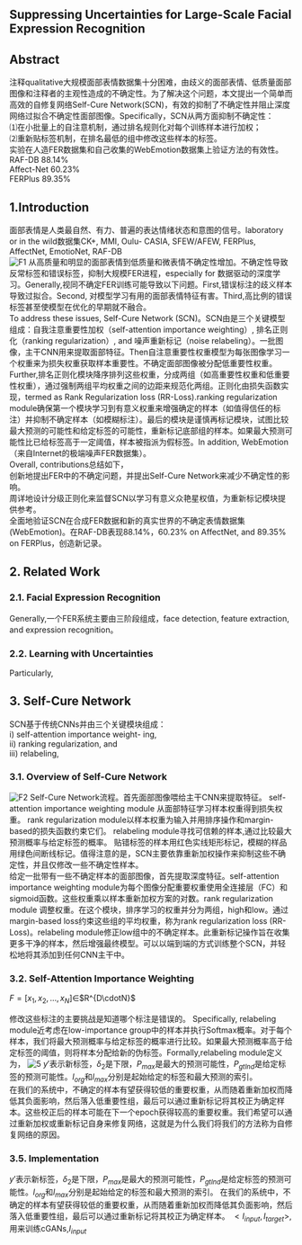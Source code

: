 
## Suppressing Uncertainties for Large-Scale Facial Expression Recognition   
## Abstract  
注释qualitative大规模面部表情数据集十分困难，由歧义的面部表情、低质量面部图像和注释者的主观性造成的不确定性。为了解决这个问题，本文提出一个简单而高效的自修复网络Self-Cure Network(SCN)，有效的抑制了不确定性并阻止深度网络过拟合不确定性面部图像。Specifically，SCN从两方面抑制不确定性：  
⑴在小批量上的自注意机制，通过排名规则化对每个训练样本进行加权；  
⑵重新贴标签机制，在排名最低的组中修改这些样本的标签。  
实验在人造FER数据集和自己收集的WebEmotion数据集上验证方法的有效性。  
RAF-DB 88.14%  
Affect-Net 60.23%   
FERPlus 89.35%  
## 1.Introduction   
面部表情是人类最自然、有力、普遍的表达情绪状态和意图的信号。laboratory or in the wild数据集CK+, MMI, Oulu- CASIA, SFEW/AFEW, FERPlus, AffectNet, EmotioNet, RAF-DB   
![F1]()
从高质量和明显的面部表情到低质量和微表情不确定性增加。不确定性导致反常标签和错误标签，抑制大规模FER进程，especially for 数据驱动的深度学习。Generally,视同不确定FER训练可能导致以下问题。First,错误标注的歧义样本导致过拟合。Second, 对模型学习有用的面部表情特征有害。Third,高比例的错误标签甚至使模型在优化的早期就不融合。  
To address these issues, Self-Cure Network (SCN)。SCN由是三个关键模型组成：自我注意重要性加权（self-attention importance weighting）, 排名正则化（ranking regularization）, and 噪声重新标记（noise relabeling）。一批图像，主干CNN用来提取面部特征。Then自注意重要性权重模型为每张图像学习一个权重来为损失权重获取样本重要性。不确定面部图像被分配低重要性权重。Further,排名正则化模块降序排列这些权重，分成两组（如高重要性权重和低重要性权重），通过强制两组平均权重之间的边距来规范化两组。正则化由损失函数实现，termed as Rank Regularization loss (RR-Loss).ranking regularization module确保第一个模块学习到有意义权重来增强确定的样本（如值得信任的标注）并抑制不确定样本（如模糊标注）。最后的模块是谨慎再标记模块，试图比较最大预测的可能性和给定标签的可能性，重新标记底部组的样本。如果最大预测可能性比已给标签高于一定阈值，样本被指派为假标签。In addition, WebEmotion（来自Internet的极端噪声FER数据集）。  
Overall, contributions总结如下，  
创新地提出FER中的不确定问题，并提出Self-Cure Network来减少不确定性的影响。  
周详地设计分级正则化来监督SCN以学习有意义众艳星权值，为重新标记模块提供参考。  
全面地验证SCN在合成FER数据和新的真实世界的不确定表情数据集(WebEmotion)。在RAF-DB表现88.14%，60.23% on AffectNet, and 89.35% on FERPlus，创造新记录。  
## 2. Related Work  
### 2.1. Facial Expression Recognition  
Generally,一个FER系统主要由三阶段组成，face detection, feature extraction, and expression recognition。  
### 2.2. Learning with Uncertainties  
Particularly,   
## 3. Self-Cure Network  
SCN基于传统CNNs并由三个关键模块组成：  
 i) self-attention importance weight- ing,   
 ii) ranking regularization, and   
 iii) relabeling,  
### 3.1. Overview of Self-Cure Network  
![F2]()
Self-Cure Network流程。首先面部图像喂给主干CNN来提取特征。
self-attention importance weighting module 从面部特征学习样本权重得到损失权重。
rank regularization module以样本权重为输入并用排序操作和margin-based的损失函数约束它们。
relabeling module寻找可信赖的样本,通过比较最大预测概率与给定标签的概率。
贴错标签的样本用红色实线矩形标记，模糊的样品用绿色间断线标记。值得注意的是，SCN主要依靠重新加权操作来抑制这些不确定性，并且仅修改一些不确定性样本。  
给定一批带有一些不确定样本的面部图像，首先提取深度特征。self-attention importance weighting module为每个图像分配重要权重使用全连接层（FC）和sigmoid函数。这些权重乘以样本重新加权方案的对数。rank regularization module 调整权重。在这个模块，排序学习的权重并分为两组，high和low。通过margin-based loss约束这些组的平均权重，称为rank regularization loss (RR-Loss)。relabeling module修正low组中的不确定样本。此重新标记操作旨在收集更多干净的样本，然后增强最终模型。可以以端到端的方式训练整个SCN，并轻松地将其添加到任何CNN主干中。  
### 3.2. Self-Attention Importance Weighting  
$F=[x_{1},x_{2},...,x_{N}]\in$$R^{D\cdotN}$
  
修改这些标注的主要挑战是知道哪个标注是错误的。
Specifically, relabeling module近考虑在low-importance  group中的样本并执行Softmax概率。对于每个样本，我们将最大预测概率与给定标签的概率进行比较。如果最大预测概率高于给定标签的阈值，则将样本分配给新的伪标签。Formally,relabeling module定义为，
![5]()
$y'$表示新标签，$\delta_{2}$是下限，$P_{max}$是最大的预测可能性，$P_{gtInd}$是给定标签的预测可能性。$l_{org}$和$l_{max}$分别是起始给定的标签和最大预测的索引。  
在我们的系统中，不确定的样本有望获得较低的重要权重，从而随着重新加权而降低其负面影响，然后落入低重要性组，最后可以通过重新标记将其校正为确定样本。这些校正后的样本可能在下一个epoch获得较高的重要权重。我们希望可以通过重新加权或重新标记自身来修复网络，这就是为什么我们将我们的方法称为自修复网络的原因。  
### 3.5. Implementation
$y'$表示新标签，$\delta_{2}$是下限，$P_{max}$是最大的预测可能性，$P_{gtInd}$是给定标签的预测可能性。$l_{org}$和$l_{max}$分别是起始给定的标签和最大预测的索引。  在我们的系统中，不确定的样本有望获得较低的重要权重，从而随着重新加权而降低其负面影响，然后落入低重要性组，最后可以通过重新标记将其校正为确定样本。
$<I_{input},I_{target}>$,用来训练cGANs,$I_{input}$
